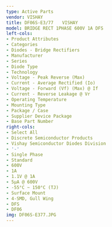 ```yaml
---
type: Active Parts
vendor: VISHAY
title: DF06S-E3/77　　VISHAY
model: BRIDGE RECT 1PHASE 600V 1A DFS
left-cols:
- Product Attributes
- Categories
- Diodes - Bridge Rectifiers
- Manufacturer
- Series
- Diode Type
- Technology
- Voltage - Peak Reverse (Max)
- Current - Average Rectified (Io)
- Voltage - Forward (Vf) (Max) @ If
- Current - Reverse Leakage @ Vr
- Operating Temperature
- Mounting Type
- Package / Case
- Supplier Device Package
- Base Part Number
right-cols:
- Select All
- Discrete Semiconductor Products
- Vishay Semiconductor Diodes Division
- '-'
- Single Phase
- Standard
- 600V
- 1A
- 1.1V @ 1A
- 5µA @ 600V
- -55°C ~ 150°C (TJ)
- Surface Mount
- 4-SMD, Gull Wing
- DFS
- DF06
img: DF06S-E377.JPG
---
```

